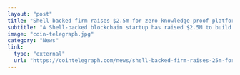 ```yaml
---
layout: "post"
title: "Shell-backed firm raises $2.5m for zero-knowledge proof platform"
subtitle: "A Shell-backed blockchain startup has raised $2.5M to build an enterprise platform featuring zero-knowledge proofs."
image: "coin-telegraph.jpg"
category: "News"
link:
  type: "external"
  url: "https://cointelegraph.com/news/shell-backed-firm-raises-25m-for-zero-knowledge-proof-platform"
---
```


